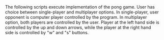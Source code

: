 The following scripts execute implementation of the pong game. User has choice between single-player and multiplayer options. In single-player, user opponent is computer player controlled by the program. In multiplayer option, both players are controlled by the user. Player at the left hand side is controlled by the up and down arrows, while the player at the right hand side is controlled by "w" and "s" buttons. 